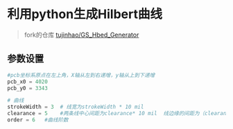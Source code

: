 # 利用python生成Hilbert曲线
>fork的仓库 [tujinhao/GS_Hbed_Generator](https://github.com/tujinhao/GS_Hbed_Generator)

## 参数设置
``` python
#pcb坐标系原点在左上角，X轴从左到右递增，y轴从上到下递增  
pcb_x0 = 4020
pcb_y0 = 3343

# 曲线
strokeWidth = 3  # 线宽为strokeWidth * 10 mil
clearance = 5    #两条线中心间距为clearance* 10 mil  线边缘的间距为（clearance - strokeWidth）*10mil
order = 6   #曲线阶数
```